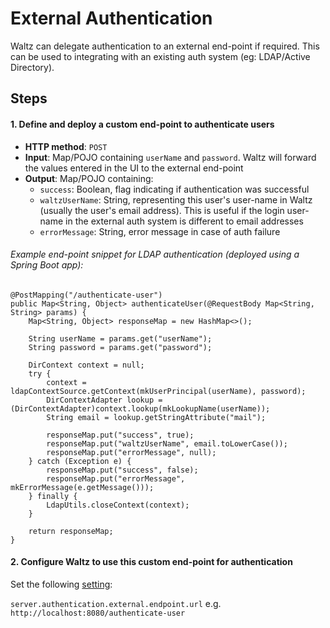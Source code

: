 # External Authentication

Waltz can delegate authentication to an external end-point if required.
This can be used to integrating with an existing auth system (eg: LDAP/Active Directory).

## Steps

#### 1. Define and deploy a custom end-point to authenticate users

* **HTTP method**: ```POST```
* **Input**: Map/POJO containing ```userName``` and ``password``. Waltz will forward the values entered in the UI to the external end-point
* **Output**: Map/POJO containing:
  * ```success```: Boolean, flag indicating if authentication was successful
  * ```waltzUserName```: String, representing this user's user-name in Waltz (usually the user's email address). This is useful if the login user-name in the external auth system is different to email addresses
  * ```errorMessage```: String, error message in case of auth failure  

###### Example end-point snippet for LDAP authentication (deployed using a Spring Boot app):

```
@PostMapping("/authenticate-user")
public Map<String, Object> authenticateUser(@RequestBody Map<String, String> params) {
    Map<String, Object> responseMap = new HashMap<>();

    String userName = params.get("userName");
    String password = params.get("password");

    DirContext context = null;
    try {
        context = ldapContextSource.getContext(mkUserPrincipal(userName), password);
        DirContextAdapter lookup = (DirContextAdapter)context.lookup(mkLookupName(userName));
        String email = lookup.getStringAttribute("mail");

        responseMap.put("success", true);
        responseMap.put("waltzUserName", email.toLowerCase());
        responseMap.put("errorMessage", null);
    } catch (Exception e) {
        responseMap.put("success", false);
        responseMap.put("errorMessage", mkErrorMessage(e.getMessage()));
    } finally {
        LdapUtils.closeContext(context);
    }

    return responseMap;
}
```

#### 2. Configure Waltz to use this custom end-point for authentication
Set the following [setting](../../features/configuration/settings.md):

```server.authentication.external.endpoint.url``` e.g. ```http://localhost:8080/authenticate-user``` 